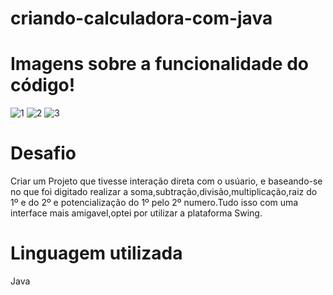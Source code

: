 # criando-calculadora-com-java
# Imagens sobre a funcionalidade do código!
![1](https://user-images.githubusercontent.com/107453279/177037871-bc8a951e-c34d-4a0f-b091-35a8681813a5.png)
![2](https://user-images.githubusercontent.com/107453279/177037877-0c9b1498-c216-428d-aead-d2ba83227251.png)
![3](https://user-images.githubusercontent.com/107453279/177038723-0040ae86-3f85-41a2-95b5-f36f41f93936.png)
# Desafio
Criar um Projeto que tivesse interação direta com o usúario, e baseando-se no que foi digitado realizar a soma,subtração,divisão,multiplicação,raiz do 1º e do 2º e potencialização do 1º pelo 2º numero.Tudo isso com uma interface mais amigavel,optei por utilizar a plataforma Swing.
# Linguagem utilizada
Java

